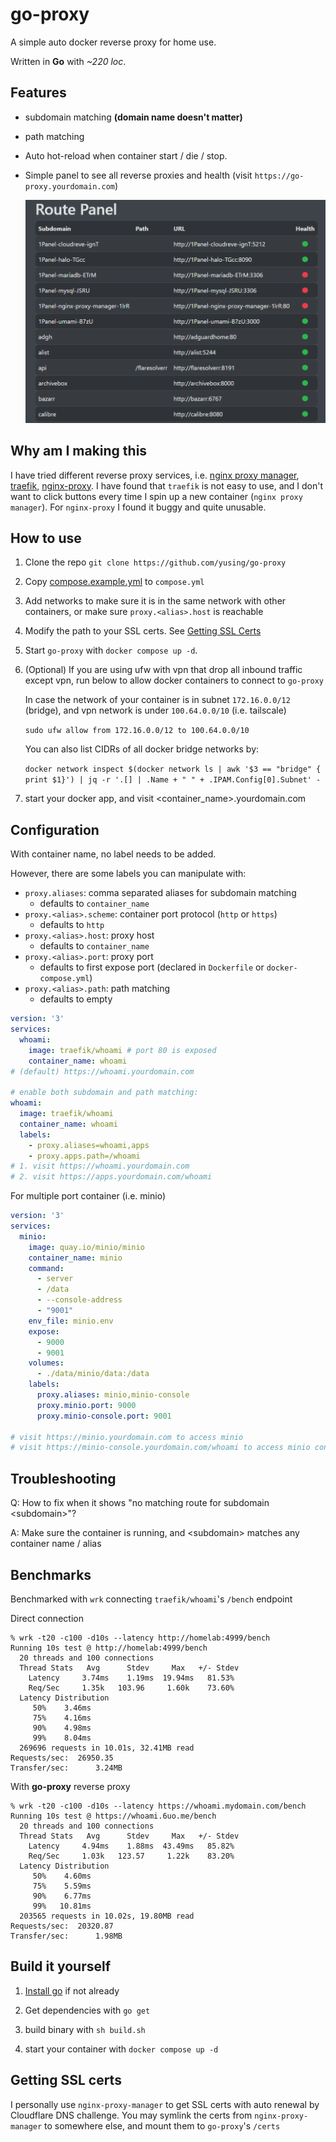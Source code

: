 # go-proxy

A simple auto docker reverse proxy for home use.

Written in **Go** with *~220 loc*.

## Features

- subdomain matching **(domain name doesn't matter)**
- path matching
- Auto hot-reload when container start / die / stop.
- Simple panel to see all reverse proxies and health (visit `https://go-proxy.yourdomain.com`)

    ![panel screenshot](screenshots/panel.png)

## Why am I making this

I have tried different reverse proxy services, i.e. [nginx proxy manager](https://nginxproxymanager.com/), [traefik](https://github.com/traefik/traefik), [nginx-proxy](https://github.com/nginx-proxy/nginx-proxy). I have found that `traefik` is not easy to use, and I don't want to click buttons every time I spin up a new container (`nginx proxy manager`). For `nginx-proxy` I found it buggy and quite unusable.

## How to use

1. Clone the repo `git clone https://github.com/yusing/go-proxy`

2. Copy [compose.example.yml](compose.example.yml) to `compose.yml`

3. Add networks to make sure it is in the same network with other containers, or make sure `proxy.<alias>.host` is reachable

4. Modify the path to your SSL certs. See [Getting SSL Certs](#getting-ssl-certs)

5. Start `go-proxy` with `docker compose up -d`.

6. (Optional) If you are using ufw with vpn that drop all inbound traffic except vpn, run below to allow docker containers to connect to `go-proxy`

    In case the network of your container is in subnet `172.16.0.0/12` (bridge),
    and vpn network is under `100.64.0.0/10` (i.e. tailscale)

    `sudo ufw allow from 172.16.0.0/12 to 100.64.0.0/10`

    You can also list CIDRs of all docker bridge networks by:

    `docker network inspect $(docker network ls | awk '$3 == "bridge" { print $1}') | jq -r '.[] | .Name + " " + .IPAM.Config[0].Subnet' -`

7. start your docker app, and visit <container_name>.yourdomain.com

## Configuration

With container name, no label needs to be added.

However, there are some labels you can manipulate with:

- `proxy.aliases`: comma separated aliases for subdomain matching
  - defaults to `container_name`
- `proxy.<alias>.scheme`: container port protocol (`http` or `https`)
  - defaults to `http`
- `proxy.<alias>.host`: proxy host
  - defaults to `container_name`
- `proxy.<alias>.port`: proxy port
  - defaults to first expose port (declared in `Dockerfile` or `docker-compose.yml`)
- `proxy.<alias>.path`: path matching
  - defaults to empty

```yaml
version: '3'
services:
  whoami:
    image: traefik/whoami # port 80 is exposed
    container_name: whoami
# (default) https://whoami.yourdomain.com

# enable both subdomain and path matching:
whoami:
  image: traefik/whoami
  container_name: whoami
  labels:
    - proxy.aliases=whoami,apps
    - proxy.apps.path=/whoami
# 1. visit https://whoami.yourdomain.com
# 2. visit https://apps.yourdomain.com/whoami
```

For multiple port container (i.e. minio)

```yaml
version: '3'
services:
  minio:
    image: quay.io/minio/minio
    container_name: minio
    command:
      - server
      - /data
      - --console-address
      - "9001"
    env_file: minio.env
    expose:
      - 9000
      - 9001
    volumes:
      - ./data/minio/data:/data
    labels:
      proxy.aliases: minio,minio-console
      proxy.minio.port: 9000
      proxy.minio-console.port: 9001

# visit https://minio.yourdomain.com to access minio
# visit https://minio-console.yourdomain.com/whoami to access minio console
```

## Troubleshooting

Q: How to fix when it shows "no matching route for subdomain \<subdomain>"?

A: Make sure the container is running, and \<subdomain> matches any container name / alias

## Benchmarks

Benchmarked with `wrk` connecting `traefik/whoami`'s `/bench` endpoint

Direct connection

```shell
% wrk -t20 -c100 -d10s --latency http://homelab:4999/bench
Running 10s test @ http://homelab:4999/bench
  20 threads and 100 connections
  Thread Stats   Avg      Stdev     Max   +/- Stdev
    Latency     3.74ms    1.19ms  19.94ms   81.53%
    Req/Sec     1.35k   103.96     1.60k    73.60%
  Latency Distribution
     50%    3.46ms
     75%    4.16ms
     90%    4.98ms
     99%    8.04ms
  269696 requests in 10.01s, 32.41MB read
Requests/sec:  26950.35
Transfer/sec:      3.24MB
```

With **go-proxy** reverse proxy

```shell
% wrk -t20 -c100 -d10s --latency https://whoami.mydomain.com/bench
Running 10s test @ https://whoami.6uo.me/bench
  20 threads and 100 connections
  Thread Stats   Avg      Stdev     Max   +/- Stdev
    Latency     4.94ms    1.88ms  43.49ms   85.82%
    Req/Sec     1.03k   123.57     1.22k    83.20%
  Latency Distribution
     50%    4.60ms
     75%    5.59ms
     90%    6.77ms
     99%   10.81ms
  203565 requests in 10.02s, 19.80MB read
Requests/sec:  20320.87
Transfer/sec:      1.98MB
```

## Build it yourself

1. [Install go](https://go.dev/doc/install) if not already

2. Get dependencies with `go get`

3. build binary with `sh build.sh`

4. start your container with `docker compose up -d`

## Getting SSL certs

I personally use `nginx-proxy-manager` to get SSL certs with auto renewal by Cloudflare DNS challenge. You may symlink the certs from `nginx-proxy-manager` to somewhere else, and mount them to `go-proxy`'s `/certs`
